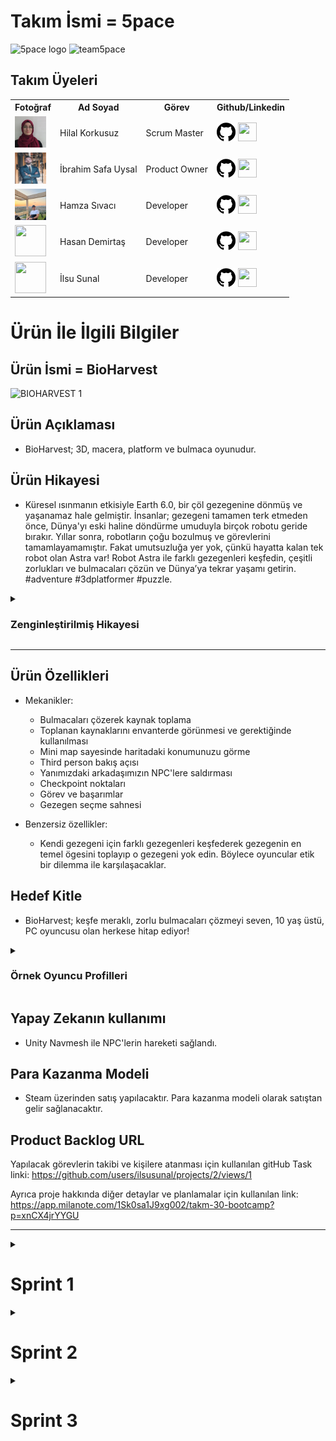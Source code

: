 # **Takım İsmi** = 5pace

![5pace logo](https://github.com/user-attachments/assets/f2cd15e1-e9f6-4761-bd71-9eefe25a7f5a)
![team5pace](https://github.com/user-attachments/assets/48cff510-0d9d-4f5c-a4cf-5165c2429446)

## Takım Üyeleri
<table>
    <tr>
      <th>Fotoğraf</th>
      <th>Ad Soyad</th>
      <th>Görev</th>
      <th>Github/Linkedin</th>
    </tr>
    <tr>
      <td><img src="Foto%C4%9Fraflar/hilal.jpeg" width="50" height="50" /></td>
      <td>Hilal Korkusuz</td>
      <td>Scrum Master</td>
      <td>
        <a href="https://github.com/HilalKorkusuz" target="_blank"><img src="Foto%C4%9Fraflar/github.png" width="30" height="30"/></a>
        <a href="https://www.linkedin.com/in/hilal-korkusuz-404039237//" target="_blank" ><img src="Foto%C4%9Fraflar/linkedin.png" width="30" height="30" /></a>
      </td>
    </tr>
    <tr>
      <td><img src="Foto%C4%9Fraflar/safa.jpg" width="50" height="50" /></td>
      <td>İbrahim Safa Uysal </td>
      <td>Product Owner</td>
      <td>
        <a href="https://github.com/isulduristaken" target="_blank"><img src="Foto%C4%9Fraflar/github.png" width="30" height="30"/></a>
        <a href="https://www.linkedin.com/in/ibrahim-safa-uysal-250139167/" target="_blank"><img src="Foto%C4%9Fraflar/linkedin.png" width="30" height="30" /></a>
      </td>
    </tr>
    <tr>
      <td><img src="Foto%C4%9Fraflar/hamza.jpeg" width="50" height="50" /></td>
      <td>Hamza Sıvacı</td>
      <td>Developer</td>
      <td>
        <a href="https://github.com/hmzsvc" target="_blank"><img src="Foto%C4%9Fraflar/github.png" width="30" height="30"/></a>
        <a href="https://www.linkedin.com/in/hamza-s%C4%B1vac%C4%B1-94a140205/" target="_blank"><img src="Foto%C4%9Fraflar/linkedin.png" width="30" height="30" /></a>
      </td>
    </tr>
    <tr>
      <td><img src="Foto%C4%9Fraflar/hasan.jpeg" width="50" height="50" /></td>
      <td>Hasan Demirtaş</td>
      <td>Developer</td>
      <td>
        <a href="https://github.com/Tamu35" target="_blank"><img src="Foto%C4%9Fraflar/github.png" width="30" height="30"/></a>
        <a href="https://www.linkedin.com/in/hasandemirta%C5%9F/" target="_blank"><img src="Foto%C4%9Fraflar/linkedin.png" width="30" height="30" /></a>
      </td>
    </tr>
    <tr>
      <td><img src="Foto%C4%9Fraflar/ilsu.png" width="50" height="50" /></td>
      <td>İlsu Sunal</td>
      <td>Developer</td>
      <td>
        <a href="https://github.com/ilsusunal" target="_blank"><img src="Foto%C4%9Fraflar/github.png" width="30" height="30"/></a>
        <a href="https://www.linkedin.com/in/ilsu-sunal/" target="_blank"><img src="Foto%C4%9Fraflar/linkedin.png" width="30" height="30" /></a>
      </td>
    </tr>
  </tr>
  </table>

# Ürün İle İlgili Bilgiler

## Ürün İsmi = BioHarvest

![BIOHARVEST 1](https://github.com/user-attachments/assets/76d75b2e-153f-4c3d-ae18-a5d214e23159)


## Ürün Açıklaması
- BioHarvest; 3D, macera, platform ve bulmaca oyunudur.

## Ürün Hikayesi
- Küresel ısınmanın etkisiyle Earth 6.0, bir çöl gezegenine dönmüş ve yaşanamaz hale gelmiştir. İnsanlar; gezegeni tamamen terk etmeden önce, Dünya'yı eski haline döndürme umuduyla birçok robotu geride bırakır. Yıllar sonra, robotların çoğu bozulmuş ve görevlerini tamamlayamamıştır. Fakat umutsuzluğa yer yok, çünkü hayatta kalan tek robot olan Astra var!
Robot Astra ile farklı gezegenleri keşfedin, çeşitli zorlukları ve bulmacaları çözün ve Dünya’ya tekrar yaşamı getirin. #adventure #3dplatformer #puzzle.

<details>
  <summary><h3>Zenginleştirilmiş Hikayesi</h3></summary>
    
- Bölüm 1: Yaşamın Kayıp Parçası: Dünya'yı kurtarmak için yola çıkan Astra, gezegenin özünün kayıp olduğunu keşfeder. Bu kayıp özü bulmak için uzayın derinliklerine doğru bir yolculuğa çıkar.
- Bölüm 2: Umut Tohumları: Astra'nın arayışı, Dünya'yı yeniden yeşertebilecek kaynakların bulunmasıyla umut doğurur. Ancak bu uzay yaşam formları, zorlu Dünya şartlarına uyum sağlayabilecek mi?
- Bölüm 3: Geçmişin Gölgesinde: Dış gezegenlerden getirilen kaynaklar sayesinde doğa canlanmaya başlar. Astra'nın aklını kurcalayan bir soru ise cevabını arar: Geçmişte Dünya'da neler yaşandı? Robot, kayıp cevapları bulmak için unutulmuş kalıntıları araştırır.
- Bölüm 4: Yeniden Doğuş: Dünya, yeniden bitki örtüsüyle kaplanır ve canlılarla dolup taşar. Fakat bu yenilenmiş dünyada kimler yaşayacak? Astra, insanları Dünya'ya geri getirmek mi yoksa yıldızlar arasında yeni bir yolculuğa mı çıkmak zorunda kalacak?
- Bölüm 5: Yeni Bir Ufuk: Canlanan Dünya'nın yeni ekosistemini şekillendirmek Astra'nın görevidir. Robotun uzmanlığı ve kararlılığı, Dünya'yı daha parlak bir geleceğe taşıyacaktır.
- Bölüm 6: Bedel Zamanı: Astra, Dünya'daki görevini tamamlasa da diğer gezegenlerden toplanan kaynakların sonuçlarıyla yüzleşmek zorundadır. Kararlarının yarattığı etkileri düzeltmek için harekete geçer.
  </details>
---

## Ürün Özellikleri

- Mekanikler:
  -	Bulmacaları çözerek kaynak toplama
  -	Toplanan kaynaklarını envanterde görünmesi ve gerektiğinde kullanılması
  -	Mini map sayesinde haritadaki konumunuzu görme
  -	Third person bakış açısı
  -	Yanımızdaki arkadaşımızın NPC'lere saldırması
  -	Checkpoint noktaları
  -	Görev ve başarımlar
  -	Gezegen seçme sahnesi
  
- Benzersiz özellikler:
  -	Kendi gezegeni için farklı gezegenleri keşfederek gezegenin en temel ögesini toplayıp o gezegeni yok edin. Böylece oyuncular etik bir dilemma ile karşılaşacaklar.

## Hedef Kitle
- BioHarvest; keşfe meraklı, zorlu bulmacaları çözmeyi seven, 10 yaş üstü, PC oyuncusu olan herkese hitap ediyor!

<details>
  <summary><h3>Örnek Oyuncu Profilleri</h3></summary>
    
  - Profil 1 [Ayşe]: Hikaye odaklı oyunları seven, gizemleri çözmeyi ve sürükleyici anlatımları takdir eden oyuncu.
  - Profil 3 [Mehmet]: Zorlu bulmacaları çözmekten zevk alan, mantık ve strateji gerektiren oyunları seven 18 yaşında oyuncu.
  - Profil 3 [Zeynep]: Çevresel faktörlerle etkileşime sahip oyunları seven, gezegenleri koruma ve yenileme temalarına ilgi duyan oyuncu.
  - Profil 4 [Ali]: Ailesinin çevre bilinci aşılamak istediği 12 yaşında bilgisayar oyunlarını seven bir çocuk.
  - Profil 5 [Ece]: 25 yaşında çalışan kısıtlı vaktinde bilgisayar oyunu oynayan puzzle-platform oyunlarını seven bir oyuncu.
  </details>

## Yapay Zekanın kullanımı

- Unity Navmesh ile NPC'lerin hareketi sağlandı.

## Para Kazanma Modeli

- Steam üzerinden satış yapılacaktır. Para kazanma modeli olarak satıştan gelir sağlanacaktır.

## Product Backlog URL

Yapılacak görevlerin takibi ve kişilere atanması için kullanılan gitHub Task linki:
https://github.com/users/ilsusunal/projects/2/views/1

Ayrıca proje hakkında diğer detaylar ve planlamalar için kullanılan link:
https://app.milanote.com/1Sk0sa1J9xg002/takm-30-bootcamp?p=xnCX4jrYYGU

---


<details>
  <summary><h1>Sprint 1</h1></summary>
  
- **Sprint Notları**: İlk sprintte hareket kodlarının minimap ve can sisteminin bitmesi hedeflendi. Fakat yetişmediği için ikinci sprinte aktarıldı.

- **Tamamlanması tahmin edilen puan**: 130

- **Puan tamamlama mantığı**: Toplamda proje boyunca tamamlanması gereken 390 puanlık backlog bulunmaktadır. 390 puan, 3 sprint'e bölündüğünde ilk sprint 130 puanlık görevin bitirilmesine karar verildi. Yapılacak işlere puan atarken aşağıdaki tablo kullanıldı.
![InitialPointtoHourEstimate](https://github.com/user-attachments/assets/8b4c11b1-653a-427b-b921-64a2e952430a)

<details>
  <summary><h3>Sprint Board Update</h3></summary>
    
![sprintplanı](https://github.com/user-attachments/assets/ce404005-dd11-4c12-82cf-186c623c5889)
![sprint1 1](https://github.com/user-attachments/assets/65b4780b-549b-437c-8897-b774a84f7378)
  </details>

- **Daily Scrum**: Daily Scrum toplantılarının WhatsApp ve Discord üzerinden yapılmasına karar verildi. Daily Scrum toplantısı görsellerinin bulunduğu drive linki:
[https://drive.google.com/drive/folders/1JRDM9yzrAPuiW-DcI3KsRh6BD5mtchVU](https://drive.google.com/drive/folders/1E6P67_EpZ9Xpe8zy_bnVc-8Yp9io10Rj)

- **Haftalık Toplantıdan Görsel**:
![toplatıss](https://github.com/ilsusunal/U30-BioHarvest-2/assets/78484440/e2d74699-99fc-498d-ad19-55ec856a957a)

- **Ürün Durumu**: Ekran görüntüleri

![1](https://github.com/ilsusunal/ilsusunal/assets/148697098/220082af-7eed-4491-a2ef-8c47c8876832)
![water](https://github.com/ilsusunal/ilsusunal/assets/148697098/6c38aea4-27b8-4ea3-bfb6-a617841b5ed6)
![jungle](https://github.com/ilsusunal/ilsusunal/assets/148697098/d99fd26e-68c5-42a0-9dfc-adb992a197cb)

- **Sprint Review**: Alınan kararlar
  - Haftada iki toplantı yapılmasına karar verildi. Bu toplantılarda herkes ne yaptığını paylaştı ve projenin durumu konuşuldu.
  - 3D, platform, puzle oyunu yapılmasına karar verildi.
  - Proje'de Unity  2022.3.34f1 sürümünde URP olarak oluşturuldu.
  - İlk iki haritanın çevre tasarımı bitirildi.
  - İlk sprintte başlangıç ekranın tasarlanmasına karar verildi. Ve gerçekleştirildi.
Sprint Review katılımcıları: İbrahim Safa Uysal, Hilal Korkusuz, Hamza Sıvacı, Hasan Demirtaş, İlsu Sunal

- **Sprint Retrospective:** Alınan kararlar
  - Karakterin hareket animasyonları ve mekanikleri eklendi. Fakat birkaç sorundan dolayı ikinci sprintte iyileştirilecek.
  - Map üzerindeki platformlara mekanikler eklenmiştir.
  - İlk sprintte hedeflenen 130 puana ulaşıldı.
  - Puanlama sisteminin iyileştirilmesine karar verildi.
  - İkinci sprintte yeni mekaniklere karar verilecek.
Retrospective katılımcıları: İbrahim Safa Uysal, Hilal Korkusuz, Hamza Sıvacı, Hasan Demirtaş, İlsu Sunal
</details>

  <details>
    <summary><h1>Sprint 2</h1></summary>
      
- **Sprint Notları**: İkinci sprintte ilk sprintten kalan hareket kodları, minimap ve can sistemi tamamlandı.
- **Tamamlanması tahmin edilen puan**: 140
- **Puan tamamlama mantığı**: İkinci sprintin hedefi bir önceki sprintten kalan görevler ve projenin ilerlemesi göz önüne alınarak 140 olarak belirlendi.

<details>
  <summary><h3>Sprint Board Update</h3></summary>
    
![sprintplanı](https://github.com/user-attachments/assets/35d19d5a-90f0-440c-8a09-644b9d468000)
![script2](https://github.com/user-attachments/assets/5fd73cff-1f5c-48b3-a14d-8d64387c3ba5)
![2  sprint yapılanlar](https://github.com/user-attachments/assets/a4a9ea07-dd64-4bab-82a5-6e318b8ee1c6)
![sprint2 1](https://github.com/user-attachments/assets/c46d7cdf-c733-4da3-ba3b-6786833ef03d)
  </details>

- **Daily Scrum**: Daily Scrum görsellerinin bulunduğu drive linki:
https://drive.google.com/drive/folders/1J2e890ZYJwZ2OHwUs01ufihEZPDNK9kT

- **Haftalık Toplantıdan Görsel**:
![haftalık toplantı ](https://github.com/user-attachments/assets/3cdcd470-d921-4749-8119-4f145d61b00c)

- **Ürün Durumu**: Ekran görüntüleri
![npc](https://github.com/user-attachments/assets/25283c21-14ff-4310-8541-1d72265b2cfc)
![WaterPuzzle](https://github.com/user-attachments/assets/0f9b660f-bb7a-44a8-89d1-0495c3562839)
![tutorial](https://github.com/user-attachments/assets/f9ce3b67-c55f-49ff-95ed-f9d7c1102420)
![uı](https://github.com/user-attachments/assets/e628cd4a-b6ab-4d93-8943-e2df6cb6ebdd)

- **Sprint Review**: Alınan kararlar
  - Haftada iki toplantı yapılmaya devam edildi.
  - Jungle haritasının tamamlanması hedefi eksikleri olsa da tamamlandı.
  - UI kısmı ilk map için tamamlandı.
  - Jungle sahnesine collider eklendi.
  - Tutorial sahnesinin çevre tasarımı yapıldı.
Sprint Review katılımcıları: İbrahim Safa Uysal, Hilal Korkusuz, Hamza Sıvacı, Hasan Demirtaş, İlsu Sunal

- **Sprint Retrospective:** Alınan kararlar
  - Karakterin hareket mekanikleri ve kamera açısı hazırlandı. Bir sonraki sprintte her haritaya uygulanarak son kontrollerin sağlanmasına karar verildi.
  - Map üzerindeki puzzle platformuna mekanikler eklendi.
  - Bu sprintte hedeflenen 140 puana ulaşılamadı. Toplam puan 236'ya çıkarıldı.
  - Oyun kaydetme mekaniğine önem verilmesine karar verildi.
Retrospective katılımcıları: İbrahim Safa Uysal, Hilal Korkusuz, Hamza Sıvacı, Hasan Demirtaş, İlsu Sunal
---
</details>

  <details>
    <summary><h1>Sprint 3</h1></summary>
      
- **Sprint Notları**: Üçüncü sprintte projemizi bitirmeyi ve karşılaştığımız bugları tespit edip düzeltmeyi hedefledik. Ve bu hedefimizi ulaştık.

- **Tamamlanması tahmin edilen puan**: 134

- **Puan tamamlama mantığı**: İlk planımıza göre bu sprinttin hedefi 120 puan idi. Fakat 2. sprintte tamamlayamadığımız görevler de göz önüne alındığında yeni puan hedefimizi 134 olarak belirlendi

<details>
  <summary><h3>Sprint Board Update</h3></summary>

![sprint3 1](https://github.com/user-attachments/assets/12d4cd3f-6bbb-4abc-8b35-55bd028b442b)
![sprint3 2](https://github.com/user-attachments/assets/8168e5d3-64dc-44f3-bf37-5a05f73942a9)
  </details>

- **Daily Scrum**: Daily Scrum toplantısı görsellerinin bulunduğu drive linki:
https://drive.google.com/drive/folders/1JDA5yhXihcewb2-2VwZ3QEb1UzlKg1Mk

- **Haftalık Toplantıdan Görsel**:
![team](https://github.com/user-attachments/assets/0fa8a0c4-65e6-4745-bc00-d805feb2a1c7)


- **Ürün Durumu**: Ekran görüntüleri

![ürün3 1](https://github.com/user-attachments/assets/5ce37e10-3c76-4a90-8db0-a5a3f93d0b39)
![ürün3 2](https://github.com/user-attachments/assets/8c9548e4-1951-4730-9e2b-2e374b4305cc)
![ürün3 3](https://github.com/user-attachments/assets/1a86e5a2-b5b8-4ab4-bf0b-bb9813fdba05)
![urun3 4](https://github.com/user-attachments/assets/8c9b6f8e-bc07-40a4-8ca6-8fbfb676c1dd)


- **Sprint Review**: Alınan kararlar
  - Haftada iki toplantı yapılmaya devam edildi.
  - Ayrıca 3 kez yüzyüze buluşulup toplantı yapıldı. Beraber çalışıldı.
  - Gezegen seçim ekranına pop-uplar eklendi.
  - Astranın yanına bir robot eklenmesine ve düşmanlara onun saldırmasına karar verildi.
  - UI kısmı güncellendi.
  - Pembe ağaçlara VFX ile yaprak dökümü eklendi.
Sprint Review katılımcıları: İbrahim Safa Uysal, Hilal Korkusuz, Hamza Sıvacı, Hasan Demirtaş, İlsu Sunal

- **Sprint Retrospective:** Alınan kararlar
  - Astranın saldırma animasyonları bizi zorlayabileceği için yanına bir robot daha yapılmasına karar verildi.
  - İkinci sprintten kalan görevler bu sprintte tamamlandı.
  - Bu sprintte hedeflenen 120 puana ulaşıldı.
Retrospective katılımcıları: İbrahim Safa Uysal, Hilal Korkusuz, Hamza Sıvacı, Hasan Demirtaş, İlsu Sunal
---
